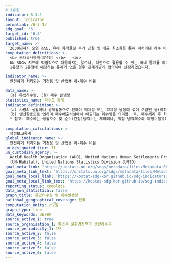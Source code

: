 ```yaml
---
# 3유형
indicator: 6.3.1
layout: indicator
permalink: /6-3-1/
sdg_goal: '6'
target_id: '6.3'
published: true
target_name: >-
  2030년까지 오염 감소, 유해 화학물질 투기 근절 및 배출 최소화를 통해 미처리된 하수 비율을 절반으로 줄이고 재활용 및 안전한 재사용을 전 세계적으로 대폭 확대
computation_definitions: >-
  <b> 국내유사통계(3유형) </b>   <br>
  UN SDGs 지표에 직접적으로 대응하지는 않으나, 대안으로 활용할 수 있는 국내 통계를 의미합니다.    <br> 
  1유형과 2유형에 해당하는 통계가 없을 경우 관계기관과 협의하여 선정하였습니다.  

indicator_name: >-
  안전하게 처리되는 가정용 및 산업용 하·폐수 비율

data_name: >-
  (a) 유입하수량, (b) 폐수 발생량
statistics_name: 하수도 통계
indicator_definition: >-
  (a) 사람의 생활이나 경제활동으로 인하여 액체성 또는 고체성 물질이 섞여 오염된 물(이하 ‘오수’라 한다)과 건물·도로 그 밖의 시설물의 부지로부터 공공하수처리장으로 유입되는 하수량의 총합 <br>
  (b) 생산활동으로 인하여 폐수배출시설에서 배출되는 폐수량을 의미함. 즉, 폐수처리 후 최종방류구에서 재이용하는 폐수를 포함한 총 발생량을 말하며, 폐수처리 유입 전 또는 폐수처리장 중간에서 순환재이용하는 양은 제외함 <br>
  * 참고: 폐수에는 생활오수 및 순수(간접)냉각수는 제외되나, 직접 냉각폐수와 특정수질유해물질함유폐수는 포함
  
computation_calculations: >-
  행정보고통계
global_indicator_name: >-
  안전하게 처리되는 가정용 및 산업용 하·폐수 비율
un_designated_tier: II
un_custodian_agency: >-
  World Health Organisation (WHO), United Nations Human Settlements Programme
  (UN-Habitat), United Nations Statistics Division (UNSD)
goal_meta_link: 'https://unstats.un.org/sdgs/metadata/files/Metadata-06-03-01.pdf'
goal_meta_link_text: 'https://unstats.un.org/sdgs/metadata/files/Metadata-06-03-01.pdf'
goal_meta_local_link: 'https://kostat-sdg-kor.github.io/sdg-indicators/public/data/Metadata-06-03-01_KOR.pdf'
goal_meta_local_link_text: 'https://kostat-sdg-kor.github.io/sdg-indicators/public/data/Metadata-06-03-01_KOR.pdf'
reporting_status: complete
data_non_statistical: false
graph_title: 유입하수량 및 폐수발생량
national_geographical_coverage: 전국
computation_units: ㎥/일
graph_type: line
data_keywords: DEFRA
source_active_1: true
source_organisation_1: 환경부 물환경정책국 생활하수과
source_periodicity_1: 1년
source_active_2: false
source_active_3: false
source_active_4: false
source_active_5: false
source_active_6: false
---
```

